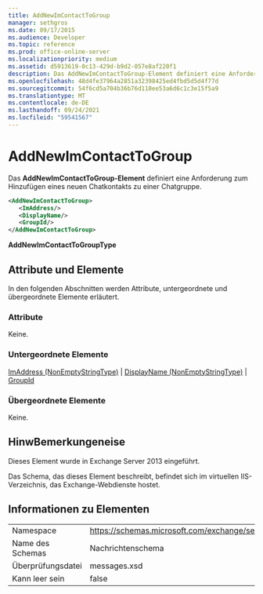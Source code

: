 ```yaml
---
title: AddNewImContactToGroup
manager: sethgros
ms.date: 09/17/2015
ms.audience: Developer
ms.topic: reference
ms.prod: office-online-server
ms.localizationpriority: medium
ms.assetid: d5913619-0c13-429d-b9d2-057e8af220f1
description: Das AddNewImContactToGroup-Element definiert eine Anforderung zum Hinzufügen eines neuen Chatkontakts zu einer Chatgruppe.
ms.openlocfilehash: 48d4fe37964a2851a32398425ed4fbd5d5d4f77d
ms.sourcegitcommit: 54f6cd5a704b36b76d110ee53a6d6c1c3e15f5a9
ms.translationtype: MT
ms.contentlocale: de-DE
ms.lasthandoff: 09/24/2021
ms.locfileid: "59541567"
---
```

# <a name="addnewimcontacttogroup"></a>AddNewImContactToGroup

Das **AddNewImContactToGroup-Element** definiert eine Anforderung zum Hinzufügen eines neuen Chatkontakts zu einer Chatgruppe. 
  
```XML
<AddNewImContactToGroup>
   <ImAddress/>
   <DisplayName/>
   <GroupId/>
</AddNewImContactToGroup>
```

 **AddNewImContactToGroupType**
## <a name="attributes-and-elements"></a>Attribute und Elemente

In den folgenden Abschnitten werden Attribute, untergeordnete und übergeordnete Elemente erläutert.
  
### <a name="attributes"></a>Attribute

Keine.
  
### <a name="child-elements"></a>Untergeordnete Elemente

[ImAddress (NonEmptyStringType)](imaddress-nonemptystringtype.md)  |  [DisplayName (NonEmptyStringType)](displayname-nonemptystringtype.md)  |  [GroupId](groupid.md)
  
### <a name="parent-elements"></a>Übergeordnete Elemente

Keine.
  
## <a name="remarks"></a>HinwBemerkungeneise

Dieses Element wurde in Exchange Server 2013 eingeführt.
  
Das Schema, das dieses Element beschreibt, befindet sich im virtuellen IIS-Verzeichnis, das Exchange-Webdienste hostet.
  
## <a name="element-information"></a>Informationen zu Elementen

|||
|:-----|:-----|
|Namespace  <br/> |https://schemas.microsoft.com/exchange/services/2006/messages  <br/> |
|Name des Schemas  <br/> |Nachrichtenschema  <br/> |
|Überprüfungsdatei  <br/> |messages.xsd  <br/> |
|Kann leer sein  <br/> |false  <br/> |
   

